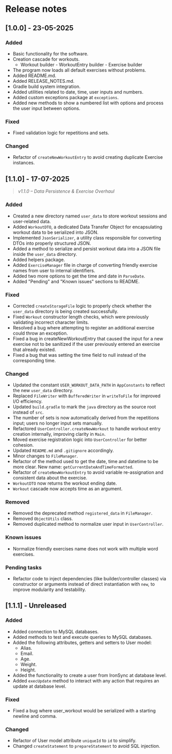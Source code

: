 # Release notes

## [1.0.0] - 23-05-2025

### Added
- Basic functionality for the software.
- Creation cascade for workouts.
  - Workout builder - WorkoutEntry builder - Exercise builder
- The program now loads all default exercises without problems.
- Added README.md.
- Added RELEASE_NOTES.md.
- Gradle build system integration.
- Added utilities related to date, time, user inputs and numbers.
- Added custom exceptions package at `exceptions`.
- Added new methods to show a numbered list with options and process the user input between options.

### Fixed
- Fixed validation logic for repetitions and sets.

### Changed
- Refactor of `createNewWorkoutEntry` to avoid creating duplicate Exercise instances.

## [1.1.0] - 17-07-2025

> *v1.1.0 – Data Persistence & Exercise Overhaul*

### Added
- Created a new directory named `user_data` to store workout sessions and user-related data.
- Added `WorkoutDTO`, a dedicated Data Transfer Object for encapsulating workout data to be serialized into JSON.
- Implemented `JsonSerializer`, a utility class responsible for converting DTOs into properly structured JSON.
- Added a method to serialize and persist workout data into a JSON file inside the `user_data` directory.
- Added helpers package.
- Added `ExerciseManager` file in charge of converting friendly exercise names from user to internal identifiers.
- Added two more options to get the time and date in `ParseDate`.
- Added "Pending" and "Known issues" sections to README.

### Fixed
- Corrected `createStorageFile` logic to properly check whether the `user_data` directory is being created successfully.
- Fixed `Workout` constructor length checks, which were previously validating incorrect character limits.
- Resolved a bug where attempting to register an additional exercise could throw an exception.
- Fixed a bug in createNewWorkoutEntry that caused the input for a new exercise not to be sanitized if the user previously entered an exercise that already existed.
- Fixed a bug that was setting the time field to null instead of the corresponding time.

### Changed
- Updated the constant `USER_WORKOUT_DATA_PATH` in `AppConstants` to reflect the new `user_data` directory.
- Replaced `FileWriter` with `BufferedWriter` in `writeToFile` for improved I/O efficiency.
- Updated `build.gradle` to mark the `java` directory as the source root instead of `src`.
- The number of sets is now automatically derived from the repetitions input; users no longer input sets manually.
- Refactored `UserController.createNewWorkout` to handle workout entry creation internally, improving clarity in `Main`.
- Moved exercise registration logic into `UserController` for better cohesion.
- Updated `README.md` and `.gitignore` accordingly.
- Minor changes to `FileManager`.
- Refactor of the method used to get the date, time and datetime to be more clear. New name: `getCurrentDateAndTimeFormatted`.
- Refactor of `createNewWorkoutEntry` to avoid variable re-assignation and consistent data about the exercise.
- `WorkoutDTO` now returns the workout ending date.
- `Workout` cascade now accepts time as an argument.

### Removed
- Removed the deprecated method `registered_data` in `FileManager`.
- Removed `ObjectUtils` class.
- Removed duplicated method to normalize user input in `UserController`.

### Known issues
- Normalize friendly exercises name does not work with multiple word exercises.

### Pending tasks
- Refactor code to inject dependencies (like builder/controller classes) via constructor or arguments instead of direct instantiation with `new`, to improve modularity and testability.

## [1.1.1] - Unreleased

### Added
- Added connection to MySQL databases.
- Added methods to test and execute queries to MySQL databases.
- Added the following attributes, getters and setters to User model:
  - Alias.
  - Email.
  - Age.
  - Weight.
  - Height.
- Added the functionality to create a user from IronSync at database level.
- Added `execUpdate` method to interact with any action that requires an update at database level.

### Fixed
- Fixed a bug where user_workout would be serialized with a starting newline and comma.

### Changed
- Refactor of User model attribute `uniqueId` to `id` to simplify.
- Changed `createStatement` to `prepareStatement` to avoid SQL injection.
